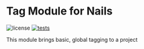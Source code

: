 # Tag Module for Nails

![license](https://img.shields.io/badge/license-MIT-green.svg)
[![tests](https://github.com/nails/module-tag/actions/workflows/build_and_test.yml/badge.svg )](https://github.com/nails/module-tag/actions)

This module brings basic, global tagging to a project
